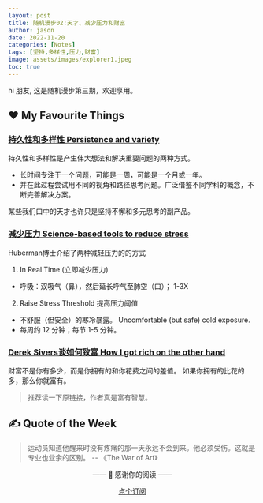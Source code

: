 ```yaml
---
layout: post
title: 随机漫步02:天才、减少压力和财富
author: jason
date: 2022-11-20
categories: [Notes]
tags: [坚持,多样性,压力,财富]
image: assets/images/explorer1.jpeg
toc: true
---
```

hi 朋友, 这是随机漫步第三期，欢迎享用。

## ♥️ My Favourite Things

### [持久性和多样性 Persistence and variety](https://jamesclear.com/3-2-1/november-17-2022)

持久性和多样性是产生伟大想法和解决重要问题的两种方式。
- 长时间专注于一个问题，可能是一周，可能是一个月或一年。
- 并在此过程尝试用不同的视角和路径思考问题。广泛借鉴不同学科的概念，不断完善解决方案。

某些我们口中的天才也许只是坚持不懈和多元思考的副产品。

### [减少压力 Science-based tools to reduce stress](https://twitter.com/hubermanlab/status/1592968635643219968)
Huberman博士介绍了两种减轻压力的的方式

1. In Real Time (立即减少压力)
- 呼吸：双吸气（鼻），然后延长呼气至肺空（口）； 1-3X
2. Raise Stress Threshold 提高压力阈值
- 不舒服（但安全）的寒冷暴露。 Uncomfortable (but safe) cold exposure.  
- 每周约 12 分钟；每节 1-5 分钟。  

### [Derek Sivers谈如何致富 How I got rich on the other hand](https://sive.rs/richand)
财富不是你有多少，而是你拥有的和你花费之间的差值。
如果你拥有的比花的多，那么你就富有。

> 推荐读一下原链接，作者真是富有智慧。


## ✍️ Quote of the Week
> 运动员知道他醒来时没有疼痛的那一天永远不会到来。他必须受伤。这就是专业也业余的区别。 -- 《The War of Art》

<center>
<p>—— 💌 感谢你的阅读 ——</p>

<a target="_blank" href="https://explorer.zhubai.love/" class="btn btn-danger">点个订阅</a>
</center>
